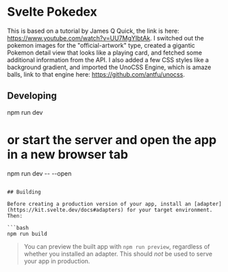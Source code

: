 # Svelte Pokedex
This is based on a tutorial by James Q Quick, the link is here: https://www.youtube.com/watch?v=UU7MgYIbtAk. I switched out the pokemon images for the "official-artwork" type, created a gigantic Pokemon detail view that looks like a playing card, and fetched some additional information from the API. I also added a few CSS styles like a background gradient, and imported the UnoCSS Engine, which is amaze balls, link to that engine here: https://github.com/antfu/unocss.


## Developing

npm run dev

# or start the server and open the app in a new browser tab
npm run dev -- --open
```

## Building

Before creating a production version of your app, install an [adapter](https://kit.svelte.dev/docs#adapters) for your target environment. Then:

```bash
npm run build
```

> You can preview the built app with `npm run preview`, regardless of whether you installed an adapter. This should _not_ be used to serve your app in production.
